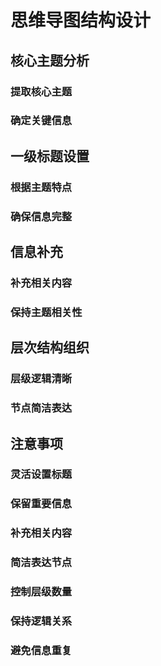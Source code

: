 # 思维导图结构设计
## 核心主题分析
### 提取核心主题
### 确定关键信息
## 一级标题设置
### 根据主题特点
### 确保信息完整
## 信息补充
### 补充相关内容
### 保持主题相关性
## 层次结构组织
### 层级逻辑清晰
### 节点简洁表达
## 注意事项
### 灵活设置标题
### 保留重要信息
### 补充相关内容
### 简洁表达节点
### 控制层级数量
### 保持逻辑关系
### 避免信息重复